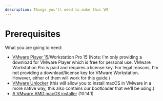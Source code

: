 ```yaml
---
description: Things you'll need to make this VM
---
```


# Prerequisites

What you are going to need:

* [VMware Player 15](https://www.vmware.com/au/products/workstation-player/workstation-player-evaluation.html)/Workstation Pro 15 \(Note: I'm only providing a download for VMware Player which is free for personal use. VMware Workstation Pro is paid and requires a license key. For legal reasons, I'm not providing a download/license key for VMware Workstation. However, either of them will work for this guide.\)
* [VMware Unlocker](https://github.com/DrDonk/unlocker/releases) \(this will allow you to install macOS in VMware in a more native way, this also contains our bootloader that we'll be using.\)
* [A VMware AMD macOS installer](http://files.sydneyerickson.uk/MojaveAMD.vmdk) \(10.14.1\)



